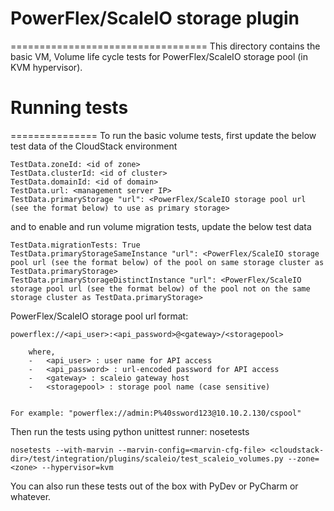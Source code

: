 # PowerFlex/ScaleIO storage plugin
==================================
This directory contains the basic VM, Volume life cycle tests for PowerFlex/ScaleIO storage pool (in KVM hypervisor).

# Running tests
===============
To run the basic volume tests, first update the below test data of the CloudStack environment

````
TestData.zoneId: <id of zone>
TestData.clusterId: <id of cluster>
TestData.domainId: <id of domain>
TestData.url: <management server IP>
TestData.primaryStorage "url": <PowerFlex/ScaleIO storage pool url (see the format below) to use as primary storage>
````

and to enable and run volume migration tests, update the below test data

````
TestData.migrationTests: True
TestData.primaryStorageSameInstance "url": <PowerFlex/ScaleIO storage pool url (see the format below) of the pool on same storage cluster as TestData.primaryStorage>
TestData.primaryStorageDistinctInstance "url": <PowerFlex/ScaleIO storage pool url (see the format below) of the pool not on the same storage cluster as TestData.primaryStorage>
````

PowerFlex/ScaleIO storage pool url format:

````
powerflex://<api_user>:<api_password>@<gateway>/<storagepool>

    where,
    -	<api_user> : user name for API access
    -	<api_password> : url-encoded password for API access
    -	<gateway> : scaleio gateway host
    -	<storagepool> : storage pool name (case sensitive)


For example: "powerflex://admin:P%40ssword123@10.10.2.130/cspool"
````

Then run the tests using python unittest runner: nosetests

````
nosetests --with-marvin --marvin-config=<marvin-cfg-file> <cloudstack-dir>/test/integration/plugins/scaleio/test_scaleio_volumes.py --zone=<zone> --hypervisor=kvm
````

You can also run these tests out of the box with PyDev or PyCharm or whatever.
